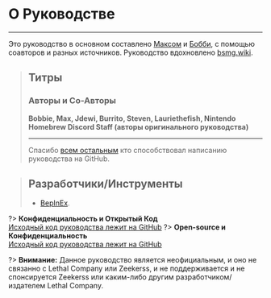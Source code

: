 # О Руководстве

***

Это руководство в основном составлено [Максом](https://github.com/MaxWasUnavailable) и [Бобби](https://twitter.com/vrbobbie), с помощью соавторов и разных источников. Руководство вдохновлено [bsmg.wiki](https://bsmg.wiki).

> ## Титры
>
> ### Авторы и Со-Авторы
>
> **Bobbie, Max, Jdewi, Burrito, Steven, Lauriethefish, Nintendo Homebrew Discord Staff (авторы оригинального руководства)**
>
> ***
>
> Спасибо [всем остальным](https://github.com/LethalCompany/ModdingWiki/graphs/contributors) кто способствовал написанию руководства на GitHub.

> ## Разработчики/Инструменты
>
> - [BepInEx](https://github.com/BepInEx/BepInEx).

?> **Конфиденциальность и Открытый Код**\
[Исходный код руководства лежит на GitHub](https://github.com/legoandmars/LethalCompanyModdingWiki) ?> **Open-source и Конфиденциальность**\
[Исходный код руководства лежит на GitHub](https://github.com/legoandmars/LethalCompanyModdingWiki)

?> **Внимание:**
Данное руководство является неофициальным, и оно не связанно с Lethal Company или Zeekerss, и не поддерживается и не спонсируется Zeekerss или каким-либо другим разработчиком/издателем Lethal Company.
